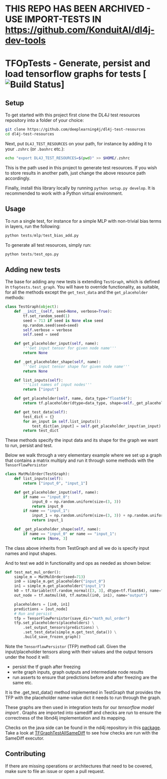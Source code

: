 # THIS REPO HAS BEEN ARCHIVED - USE IMPORT-TESTS IN https://github.com/KonduitAI/dl4j-dev-tools

# TFOpTests - Generate, persist and load tensorflow graphs for tests [![Build Status](https://travis-ci.org/deeplearning4j/TFOpTests.svg?branch=master)]

## Setup

To get started with this project first clone the DL4J test resources repository into
a folder of your choice:
```bash
git clone https://github.com/deeplearning4j/dl4j-test-resources
cd dl4j-test-resources
```

Next, put `DL4J_TEST_RESOURCES` on your path, for instance by adding it to your `.zshrc` (or `.bashrc` etc.):

```bash
echo "export DL4J_TEST_RESOURCES=$(pwd)" >> $HOME/.zshrc
```

This is the path used in this project to generate test resources. If you wish to store results in
another path, just change the above resource path accordingly.

Finally, install this library locally by running `python setup.py develop`. It is recommended to
work with a Python virtual environment.

## Usage

To run a single test, for instance for a simple MLP with non-trivial bias terms in layers, run the following:

```python
python tests/mlp/test_bias_add.py
```

To generate all test resources, simply run:
```python
python tests/test_ops.py
```

## Adding new tests

The base for adding any new tests is extending `TestGraph`, which is defined in `tfoptests.test_graph`. 
You will have to override functionality, as suitable, for all the methods except the `get_test_data` and the `get_placeholder` methods:

```python
class TestGraph(object):
    def __init__(self, seed=None, verbose=True):
        tf.set_random_seed(1)
        seed = 713 if seed is None else seed
        np.random.seed(seed=seed)
        self.verbose = verbose
        self.seed = seed

    def get_placeholder_input(self, name):
        '''Get input tensor for given node name'''
        return None

    def _get_placeholder_shape(self, name):
        '''Get input tensor shape for given node name'''
        return None

    def list_inputs(self):
        '''List names of input nodes'''
        return ["input"]

    def get_placeholder(self, name, data_type="float64"):
        return tf.placeholder(dtype=data_type, shape=self._get_placeholder_shape(name), name=name)

    def get_test_data(self):
        test_dict = {}
        for an_input in self.list_inputs():
            test_dict[an_input] = self.get_placeholder_input(an_input)
        return test_dict
```

These methods specify the input data and its shape for the graph we want to run, persist and test.

Below we walk through a very elementary example where we set up a graph that contains a matrix multiply and run it through some methods with the `TensorFlowPersistor`

```python
class MatMulOrder(TestGraph):
    def list_inputs(self):
        return ["input_0", "input_1"]

    def get_placeholder_input(self, name):
        if name == "input_0":
            input_0 = np.random.uniform(size=(3, 3))
            return input_0
        if name == "input_1":
            input_1 = np.random.uniform(size=(3, 3)) + np.random.uniform(size=(3, 3))
            return input_1

    def _get_placeholder_shape(self, name):
        if name == "input_0" or name == "input_1":
            return [None, 3]
```

The class above inherits from TestGraph and all we do is specify input names and input shapes.

And to test we add in functionality and ops as needed as shown below:

```python
def test_mat_mul_order():
    simple_m = MatMulOrder(seed=713)
    in0 = simple_m.get_placeholder("input_0")
    in1 = simple_m.get_placeholder("input_1")
    k0 = tf.Variable(tf.random_normal([3, 3], dtype=tf.float64), name="in0")
    out_node = tf.matmul(k0, tf.matmul(in0, in1), name="output")

    placeholders = [in0, in1]
    predictions = [out_node]
    # Run and persist
    tfp = TensorFlowPersistor(save_dir="math_mul_order")
    tfp.set_placeholders(placeholders) \
        .set_output_tensors(predictions) \
        .set_test_data(simple_m.get_test_data()) \
        .build_save_frozen_graph()
```

Note the `TensorFlowPersistor` (TFP) method call. 
Given the input/placeholder tensors along with their values and the output tensors under the hood it will:
- persist the tf graph after freezing
- write graph inputs, graph outputs and intermediate node results
- run asserts to ensure that predictions before and after freezing are the same
etc.

It is the .get_test_data() method implemented in TestGraph that provides the TFP with the placeholder name-value dict it needs to run through the graph.


These graphs are then used in integration tests for our _tensorflow model import_ . Graphs are imported into samediff and checks are run to ensure the correctness of the libnd4j implementation and its mapping.

Checks on the java side can be found in the nd4j repository in this [package](https://github.com/deeplearning4j/nd4j/tree/master/nd4j-backends/nd4j-tests/src/test/java/org/nd4j/imports/TFGraphs). Take a look at [TFGraphTestAllSameDiff](https://github.com/deeplearning4j/nd4j/tree/master/nd4j-backends/nd4j-tests/src/test/java/org/nd4j/imports/TFGraphs/TFGraphTestAllSameDiff.java) to see how checks are run with the SameDiff executor.

## Contributing

If there are missing operations or architectures that need to be covered, make sure to file an issue or open a pull request.  
